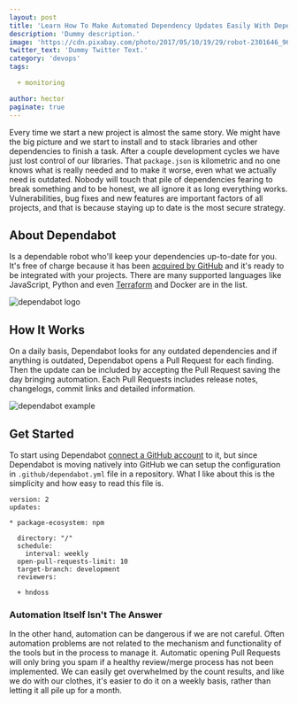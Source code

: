 ```yaml
---
layout: post
title: 'Learn How To Make Automated Dependency Updates Easily With Dependabot'
description: 'Dummy description.' 
image: 'https://cdn.pixabay.com/photo/2017/05/10/19/29/robot-2301646_960_720.jpg'
twitter_text: 'Dummy Twitter Text.'
category: 'devops'
tags:

  + monitoring

author: hector
paginate: true
---
```


Every time we start a new project is almost the same story. We might have the big picture and we start to install and to stack libraries and other dependencies to finish a task. After a couple development cycles we have just lost control of our libraries. That `package.json` is kilometric and no one knows what is really needed and to make it worse, even what we actually need is outdated. Nobody will touch that pile of dependencies fearing to break something and to be honest, we all ignore it as long everything works. Vulnerabilities, bug fixes and new features are important factors of all projects, and that is because staying up to date is the most secure strategy.

## About Dependabot

Is a dependable robot who'll keep your dependencies up-to-date for you. It's free of charge because it has been [acquired by GitHub](https://dependabot.com/blog/hello-github) and it's ready to be integrated with your projects. There are many supported languages like JavaScript, Python and even [Terraform](https://dependabot.com/blog/announcing-terraform-support) and Docker are in the list. 

![dependabot logo](https://github.blog/wp-content/uploads/2020/05/bringing-dependabot-natively-into-github.png)

## How It Works

On a daily basis, Dependabot looks for any outdated dependencies and if anything is outdated, Dependabot opens a Pull Request for each finding. Then the update can be included by accepting the Pull Request saving the day bringing automation. Each Pull Requests includes release notes, changelogs, commit links and detailed information.

![dependabot example](https://dependabot.com/static/eb991d2434b1b73d4e71145f50359ada/23495/screenshot.png)

## Get Started

To start using Dependabot [connect a GitHub account](https://app.dependabot.com/auth/sign-up) to it, but since Dependabot is moving natively into GitHub we can setup the configuration in `.github/dependabot.yml` file in a repository. What I like about this is the simplicity and how easy to read this file is.

``` 
version: 2
updates:

* package-ecosystem: npm

  directory: "/"
  schedule:
    interval: weekly
  open-pull-requests-limit: 10
  target-branch: development
  reviewers:

  + hndoss

```

### Automation Itself Isn't The Answer

In the other hand, automation can be dangerous if we are not careful. Often automation problems are not related to the mechanism and functionality of the tools but in the process to manage it. Automatic opening Pull Requests will only bring you spam if a healthy review/merge process has not been implemented. We can easily get overwhelmed by the count results, and like we do with our clothes, it's easier to do it on a weekly basis, rather than letting it all pile up for a month.
